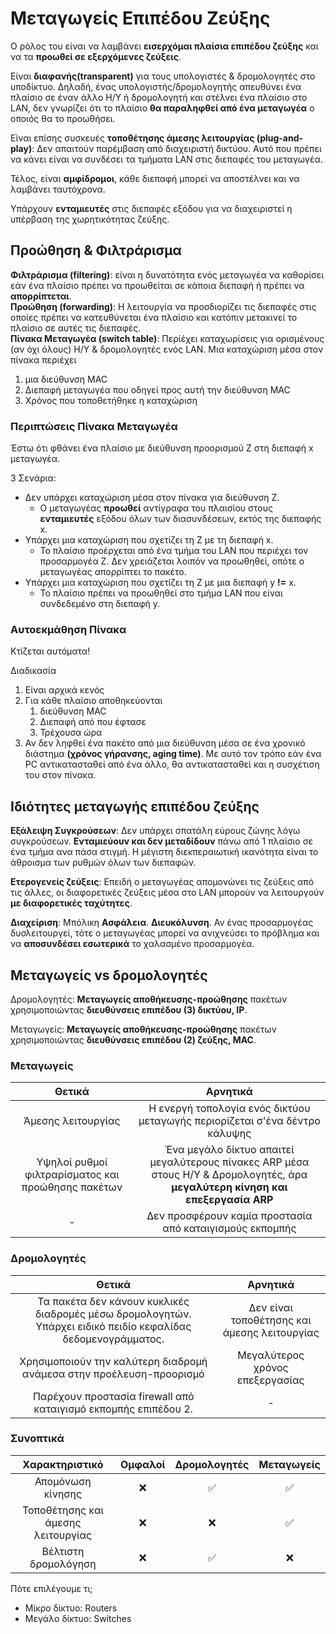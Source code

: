 # Μεταγωγείς Επιπέδου Ζεύξης

Ο ρόλος του είναι να λαμβάνει **εισερχόμαι πλαίσια επιπέδου ζεύξης** και να τα **προωθεί σε εξερχόμενες ζεύξεις**.

Είναι **διαφανής(transparent)** για τους υπολογιστές & δρομολογητές στο υποδίκτυο.
Δηλαδή, ένας υπολογιστής/δρομολογητής απευθύνει ένα πλαίσιο σε έναν άλλο Η/Υ ή δρομολογητή 
και στέλνει ένα πλαίσιο στο LAN, δεν γνωρίζει ότι το πλαίσιο **θα παραληφθεί από ένα μεταγωγέα** ο οποιός
θα το προωθήσει. 

Είναι επίσης συσκευές **τοποθέτησης άμεσης λειτουργίας (plug-and-play)**: Δεν απαιτούν παρέμβαση από διαχειριστή δικτύου.
Αυτό που πρέπει να κάνει είναι να συνδέσει τα τμήματα LAN στις διεπαφές του μεταγωγέα.

Τέλος, είναι **αμφίδρομοι**, κάθε διεπαφή μπορεί να αποστέλνει και να λαμβάνει ταυτόχρονα.

Υπάρχουν **ενταμιευτές** στις διεπαφές εξόδου για να διαχειριστεί η υπέρβαση της χωρητικότητας ζεύξης.

## Προώθηση & Φιλτράρισμα

**Φιλτράρισμα (filtering)**: είναι η δυνατότητα ενός μεταγωγέα να καθορίσει
εάν ένα πλαίσιο πρέπει να προωθείται σε κάποια διεπαφή ή πρέπει να **απορρίπτεται**.  
**Προώθηση (forwarding)**: Η λειτουργία να προσδιορίζει τις διεπαφές στις οποίες πρέπει 
να κατευθύνεται ένα πλαίσιο και κατόπιν μετακινεί το πλαίσιο σε αυτές τις διεπαφές.  
**Πίνακα Μεταγωγέα (switch table)**: Περίέχει καταχωρίσεις για ορισμένους (αν όχι όλους) Η/Υ & δρομολογητές
ενός LAN. Μια καταχώριση μέσα στον πίνακα περιέχει
1. μια διεύθυνση MAC
2. Διεπαφή μεταγωγέα που οδηγεί προς αυτή την διεύθυνση MAC
3. Χρόνος που τοποθετήθηκε η καταχώριση 

### Περιπτώσεις Πίνακα Μεταγωγέα

Έστω ότι φθάνει ένα πλαίσιο με διεύθυνση προορισμού Ζ στη διεπαφή x μεταγωγέα.

3 Σενάρια:
- Δεν υπάρχει καταχώριση μέσα στον πίνακα για διεύθυνση Ζ. 
  - Ο μεταγωγέας **προωθεί** αντίγραφα του πλαισίου στους **ενταμιευτές** εξόδου όλων των διασυνδέσεων, εκτός της διεπαφής x.
- Υπάρχει μια καταχώριση που σχετίζει τη Ζ με τη διεπαφή x.
  - Το πλαίσιο προέρχεται από ένα τμήμα του LAN που περιέχει τον προσαρμογέα Ζ. Δεν χρειάζεται λοιπόν να προωθηθεί, οπότε
  ο μεταγωγέας απορρίπτει το πακέτο.
- Υπάρχει μια καταχώριση που σχετίζει τη Ζ με μια διεπαφή y **!=** x. 
  - Το πλαίσιο πρέπει να προωθηθεί στο τμήμα LAN που είναι συνδεδεμένο στη διεπαφή y.

### Αυτοεκμάθηση Πίνακα

Κτίζεται αυτόματα!

Διαδικασία
1. Είναι αρχικά κενός
2. Για κάθε πλαίσιο αποθηκεύονται
   1. διεύθυνση MAC 
   2. Διεπαφή από που έφτασε
   3. Τρέχουσα ώρα 
3. Αν δεν ληφθεί ένα πακέτο από μια διεύθυνση μέσα σε ένα χρονικό διάστημα **(χρόνος γήρανσης, aging time)**. Με αυτό τον τρόπο εάν ένα PC
αντικατασταθεί από ένα άλλο, θα αντικατασταθεί και η συσχέτιση του στον πίνακα.

## Ιδιότητες μεταγωγής επιπέδου ζεύξης

**Εξάλειψη Συγκρούσεων**: Δεν υπάρχει σπατάλη εύρους ζώνης λόγω συγκρούσεων. 
**Ενταμιεύουν και δεν μεταδίδουν** πάνω από 1 πλαίσιο σε ένα τμήμα ανα πάσα στιγμή.
Η μέγιστη διεκπεραιωτική ικανότητα είναι το άθροισμα των ρυθμών όλων των διεπαφών.

**Ετερογενείς ζεύξεις**:  Επειδή ο μεταγωγέας απομονώνει τις ζεύξεις από τις άλλες,
οι διαφορετικές ζεύξεις μέσα στο LAN μπορούν να λειτουργούν **με διαφορετικές ταχύτητες**.


**Διαχείριση**: Μπόλικη **Ασφάλεια**. **Διευκόλυνση**. Αν ένας προσαρμογέας δυσλειτουργεί, τότε
ο μεταγωγέας μπορεί να ανιχνεύσει το πρόβλημα και να **αποσυνδέσει εσωτερικά** το χαλασμένο προσαρμογέα.


## Μεταγωγείς vs δρομολογητές

Δρομολογητές: **Μεταγωγείς αποθήκευσης-προώθησης** πακέτων χρησιμοποιώντας
**διευθύνσεις επιπέδου (3) δικτύου, IP**.

Μεταγωγείς: **Μεταγωγείς αποθήκευσης-προώθησης** πακέτων χρησιμοποιώντας
**διευθύνσεις επιπέδου (2) ζεύξης, MAC**.


### Μεταγωγείς
|                       Θετικά                       |                                                             Αρνητικά                                                             |
| :------------------------------------------------: | :------------------------------------------------------------------------------------------------------------------------------: |
|                 Άμεσης λειτουργίας                 |                           Η ενεργή τοπολογία ενός δικτύου μεταγωγής περιορίζεται σ'ένα δέντρο κάλυψης                            |
| Υψηλοί ρυθμοί φιλτραρίσματος και προώθησης πακέτων | Ένα μεγάλο δίκτυο  απαιτεί μεγαλύτερους πίνακες ARP μέσα στους Η/Υ & Δρομολογητές, άρα **μεγαλύτερη κίνηση και επεξεργασία ARP** |
|                         -                          |                                     Δεν προσφέρουν καμία προστασία από καταιγισμούς εκπομπής                                     |

### Δρομολογητές

|                                                    Θετικά                                                     |                   Αρνητικά                   |
| :-----------------------------------------------------------------------------------------------------------: | :------------------------------------------: |
| Τα πακέτα δεν κάνουν κυκλικές διαδρομές μέσω δρομολογητών. Υπάρχει ειδικό πειδίο κεφαλίδας δεδομενογράμματος. | Δεν είναι τοποθέτησης και άμεσης λειτουργίας |
|                     Χρησιμοποιούν την καλύτερη διαδρομή ανάμεσα στην προέλευση-προορισμό                      |       Μεγαλύτερος χρόνος επεξεργασίας        |
|                        Παρέχουν προστασία firewall από καταιγισμό εκπομπής επιπέδου 2.                        |                      -                       |

### Συνοπτικά 

|           Χαρακτηριστικό           | Ομφαλοί | Δρομολογητές | Μεταγωγείς |
| :--------------------------------: | :-----: | :----------: | :--------: |
|         Απομόνωση κίνησης          |    ❌    |      ✅       |     ✅      |
| Τοποθέτησης και άμεσης λειτουργίας |    ❌    |      ❌       |     ✅      |
|        Βέλτιστη δρομολόγηση        |    ❌    |      ✅       |     ❌      |

Πότε επιλέγουμε τι;
- Μίκρο δίκτυο: Routers  
- Μεγάλο δίκτυο: Switches